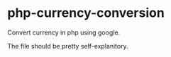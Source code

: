 php-currency-conversion
=======================

Convert currency in php using google.

The file should be pretty self-explanitory.

